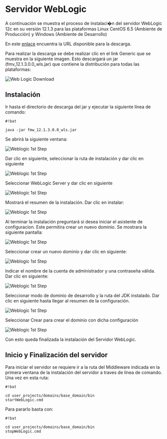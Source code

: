 # Servidor WebLogic
A continuación se muestra el proceso de instalaci�n del servidor WebLogic 12c en su versión 12.1.3 para las plataformas Linux CentOS 6.5 (Ambiente de Producción) y Windows (Ambiente de Desarrollo)

En este [enlace](../install.md) encuentra la URL disponible para la descarga.

Para realizar la descarga se debe realizar clic en el link Generic que se muestra en la siguiente imagen. Esto descargará un jar (fmv_12.1.3.0.0_wls.jar) que contiene la distribución para todas las plataformas:

![Web Logic Download](../../img/wl/WebLogic.png)
 
## Instalación

Ir hasta el directorio de descarga del jar y ejecutar la siguiente línea de comando:
```
#!bat

java -jar fmw_12.1.3.0.0_wls.jar
```
Se abrirá la siguiente ventana:

![Weblogic 1st Step](../../img/wl/wl_1stp.png)

Dar clic en siguiente, seleccionar la ruta de instalación y dar clic en siguiente

![Weblogic 1st Step](../../img/wl/wl_2stp.png)

Seleccionar WebLogic Server y dar clic en siguiente

![Weblogic 1st Step](../../img/wl/wl_3stp.png)

Mostrará el resumen de la instalación. Dar clic en instalar:

![Weblogic 1st Step](../../img/wl/wl_4stp.png)

Al terminar la instalación preguntará si desea iniciar el asistente de configuracion. Este permitira crear un nuevo dominio. Se mostrara la siguiente pantalla:

![Weblogic 1st Step](../../img/wl/wl_5stp.png)

Seleccionar crear un nuevo dominio y dar clic en siguiente:

![Weblogic 1st Step](../../img/wl/wl_6stp.png)

Indicar el nombre de la cuenta de administrador y una contraseña válida. Dar clic en siguiente:

![Weblogic 1st Step](../../img/wl/wl_7stp.png)

Seleccionar modo de dominio de desarrollo y la ruta del JDK instalado. Dar clic en siguiente hasta llegar al resumen de la configuración.

![Weblogic 1st Step](../../img/wl/wl_8stp.png)

Seleccionar Crear para crear el dominio con dicha configuración

![Weblogic 1st Step](../../img/wl/wl_9stp.png)

Con esto queda finalizada la instalación del Servidor WebLogic. 

## Inicio y Finalización del servidor

Para iniciar el servidor se requiere ir a la ruta del Middleware indicada en la primera ventana de la instalación del servidor a traves de línea de comando.
Una vez en esta ruta:

```
#!bat

cd user_projects/domains/base_domain/bin
startWebLogic.cmd

```

Para pararlo basta con:

```
#!bat

cd user_projects/domains/base_domain/bin
stopWebLogic.cmd

```